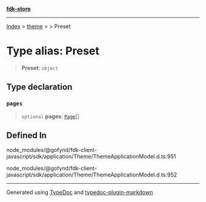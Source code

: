 [**fdk-store**](../../../README.md)
***

[Index](../../../API.md) > [theme](../../README.md) > [<internal>](../README.md) > Preset

# Type alias: Preset

> **Preset**: `object`

## Type declaration

### `pages`

> `optional` **pages**: [`Page`](type-alias.Page.md)[]

## Defined In

node\_modules/@gofynd/fdk-client-javascript/sdk/application/Theme/ThemeApplicationModel.d.ts:951

node\_modules/@gofynd/fdk-client-javascript/sdk/application/Theme/ThemeApplicationModel.d.ts:952

***
Generated using [TypeDoc](https://typedoc.org/) and [typedoc-plugin-markdown](https://www.npmjs.com/package/typedoc-plugin-markdown)
